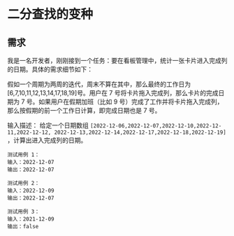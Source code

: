 # 二分查找的变种

## 需求

我是一名开发者，刚刚接到一个任务：要在看板管理中，统计一张卡片进入完成列的日期。具体的需求细节如下：

假如一个周期为两周的迭代，周末不算在其中，那么最终的工作日为[6,7,10,11,12,13,14,17,18,19]号。用户在 7 号将卡片拖入完成列，那么卡片的完成日期为 7 号。如果用户在假期加班（比如 9 号）完成了工作并将卡片拖入完成列，那么按假期的前一个工作日计算，即完成日期也是 7 号。

输入描述：
给定一个日期数组 `[2022-12-06,2022-12-07,2022-12-10,2022-12-11,2022-12-12, 2022-12-13,2022-12-14,2022-12-17,2022-12-18,2022-12-19]` ，计算出进入完成列的日期。

```
测试用例 1：
输入：2022-12-07
输出：2022-12-07

测试用例 2：
输入：2022-12-09
输出：2022-12-07

测试用例 3：
输入：2021-12-09
输出：false
```
